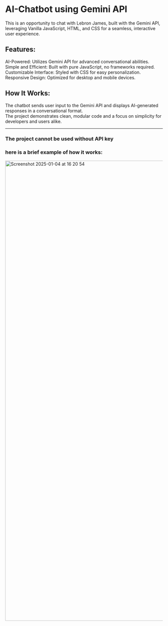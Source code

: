 # AI-Chatbot using Gemini API
This is an opportunity to chat with Lebron James, built with the Gemini API, leveraging Vanilla JavaScript, HTML, and CSS for a seamless, interactive user experience.

## Features:
AI-Powered: Utilizes Gemini API for advanced conversational abilities.
Simple and Efficient: Built with pure JavaScript, no frameworks required.
Customizable Interface: Styled with CSS for easy personalization.
Responsive Design: Optimized for desktop and mobile devices.

## How It Works:
The chatbot sends user input to the Gemini API and displays AI-generated responses in a conversational format.<br>
The project demonstrates clean, modular code and a focus on simplicity for developers and users alike.<hr>

### The project cannot be used without API key
### here is a brief example of how it works:<br>
<img width="1470" alt="Screenshot 2025-01-04 at 16 20 54" src="https://github.com/user-attachments/assets/e316035b-a656-4896-ae10-e87303a35ec4" />
